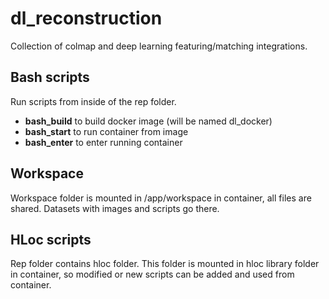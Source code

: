 # dl_reconstruction
Collection of colmap and deep learning featuring/matching integrations.
## Bash scripts
Run scripts from inside of the rep folder.
- **bash_build** to build docker image (will be named dl_docker)
- **bash_start** to run container from image
- **bash_enter** to enter running container
## Workspace
Workspace folder is mounted in /app/workspace in container, all files are shared. Datasets with images and scripts go there.
## HLoc scripts
Rep folder contains hloc folder. This folder is mounted in hloc library folder in container, so modified or new scripts can be added and used from container.
